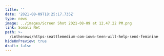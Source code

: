 ```yaml
---
title: ''
date: '2021-08-09T18:25:17.735Z'
type: news
image: ../images/Screen Shot 2021-08-09 at 12.47.22 PM.png
link: Somali Net
path: >-
  /inthenews/https-seattlemedium-com-iowa-teen-will-help-send-feminine-hygiene-products-to-kenya-
hideOnPreview: true
draft: false
---
```

